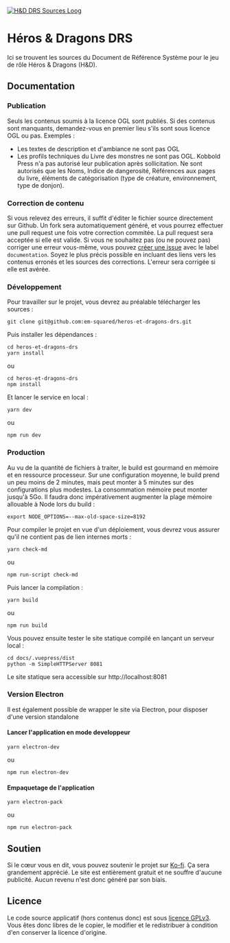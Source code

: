 [![H&D DRS Sources Loog](https://github.com/em-squared/heros-et-dragons-drs/blob/master/docs/.vuepress/public/dragon_binaire.png "H&D DRS Sources")](#)

# Héros & Dragons DRS
Ici se trouvent les sources du Document de Référence Système pour le jeu de rôle Héros & Dragons (H&D).

## Documentation
### Publication
Seuls les contenus soumis à la licence OGL sont publiés. Si des contenus sont manquants, demandez-vous en premier lieu s'ils sont sous licence OGL ou pas.
Exemples :
* Les textes de description et d'ambiance ne sont pas OGL
* Les profils techniques du Livre des monstres ne sont pas OGL. Kobbold Press n'a pas autorisé leur publication après sollicitation. Ne sont autorisés que les Noms, Indice de dangerosité, Références aux pages du livre, éléments de catégorisation (type de créature, environnement, type de donjon).

### Correction de contenu
Si vous relevez des erreurs, il suffit d'éditer le fichier source directement sur Github. Un fork sera automatiquement généré, et vous pourrez effectuer une pull request une fois votre correction commitée. La pull request sera acceptée si elle est valide.
Si vous ne souhaitez pas (ou ne pouvez pas) corriger une erreur vous-même, vous pouvez [créer une issue](https://github.com/em-squared/heros-et-dragons-drs/issues/new) avec le label `documentation`. Soyez le plus précis possible en incluant des liens vers les contenus erronés et les sources des corrections. L'erreur sera corrigée si elle est avérée.

### Développement
Pour travailler sur le projet, vous devrez au préalable télécharger les sources :
```
git clone git@github.com:em-squared/heros-et-dragons-drs.git
```
Puis installer les dépendances :
```
cd heros-et-dragons-drs
yarn install
```
ou
```
cd heros-et-dragons-drs
npm install
```
Et lancer le service en local :
```
yarn dev
```
ou
```
npm run dev
```

### Production
Au vu de la quantité de fichiers à traiter, le build est gourmand en mémoire et en ressource processeur. Sur une configuration moyenne, le build prend un peu moins de 2 minutes, mais peut monter à 5 minutes sur des configurations plus modestes. La consommation mémoire peut monter jusqu'à 5Go. Il faudra donc impérativement augmenter la plage mémoire allouable à Node lors du build :
```
export NODE_OPTIONS=--max-old-space-size=8192
```
Pour compiler le projet en vue d'un déploiement, vous devrez vous assurer qu'il ne contient pas de lien internes morts :
```
yarn check-md
```
ou
```
npm run-script check-md
```
Puis lancer la compilation :
```
yarn build
```
ou
```
npm run build
```
Vous pouvez ensuite tester le site statique compilé en lançant un serveur local :
```
cd docs/.vuepress/dist
python -m SimpleHTTPServer 8081
```
Le site statique sera accessible sur http://localhost:8081

### Version Electron

Il est également possible de wrapper le site via Electron, pour disposer d'une version standalone

#### Lancer l'application en mode developpeur
```
yarn electron-dev
```
ou
```
npm run electron-dev
```

#### Empaquetage de l'application
```
yarn electron-pack
```
ou
```
npm run electron-pack
```

## Soutien
Si le cœur vous en dit, vous pouvez soutenir le projet sur [Ko-fi](https://ko-fi.com/S6S410PB8). Ça sera grandement apprécié. Le site est entièrement gratuit et ne souffre d'aucune publicité. Aucun revenu n'est donc généré par son biais.

## Licence
Le code source applicatif (hors contenus donc) est sous [licence GPLv3](https://github.com/em-squared/heros-et-dragons-drs/blob/master/LICENSE). Vous êtes donc libres de le copier, le modifier et le redistribuer à condition d'en conserver la licence d'origine.
